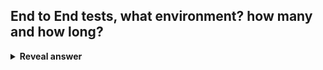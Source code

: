 ## End to End tests, what environment? how many and how long?
<details>
<summary><b>Reveal answer</b></summary>
In the staging environment,&nbsp;<b>end-to-end tests</b>&nbsp;are run to ensure that&nbsp;<b>the application&nbsp;</b>works properly.<br><br>There may be&nbsp;<b>tens&nbsp;</b>of end to end tests, performed in&nbsp;<b>several minutes</b>&nbsp;by mimicking user interaction, often through a GUI
</details>
